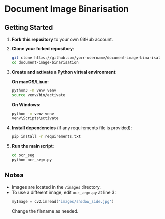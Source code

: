 # Document Image Binarisation

## Getting Started

1. **Fork this repository** to your own GitHub account.
2. **Clone your forked repository**:
    ```bash
    git clone https://github.com/your-username/document-image-binarisation.git
    cd document-image-binarisation
    ```

3. **Create and activate a Python virtual environment**:

    **On macOS/Linux:**
    ```bash
    python3 -m venv venv
    source venv/bin/activate
    ```

    **On Windows:**
    ```cmd
    python -m venv venv
    venv\Scripts\activate
    ```

4. **Install dependencies** (if any requirements file is provided):
    ```bash
    pip install -r requirements.txt
    ```

5. **Run the main script**:
    ```bash
    cd ocr_seg
    python ocr_segm.py
    ```

## Notes

- Images are located in the `/images` directory.
- To use a different image, edit `ocr_segm.py` at line 3:
  ```python
  myImage = cv2.imread('images/shadow_side.jpg')
  ```
  Change the filename as needed.